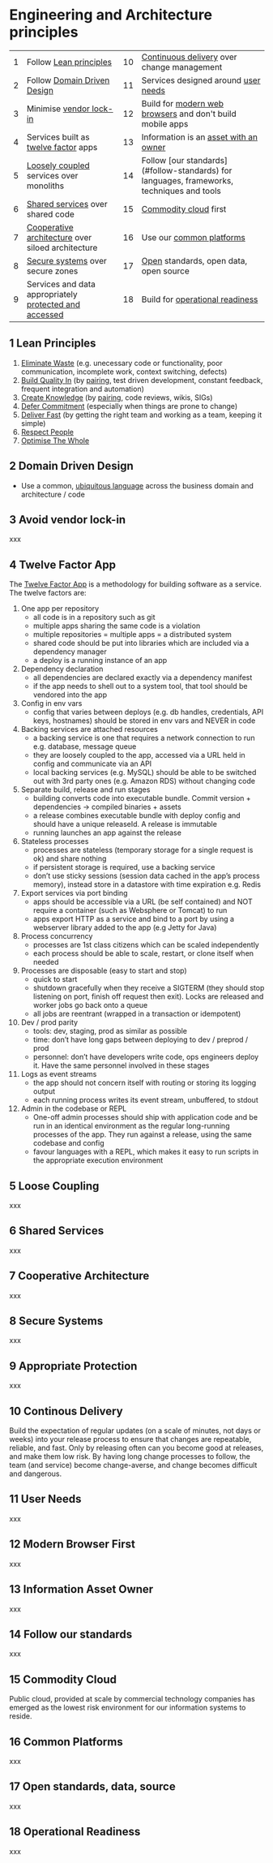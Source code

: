 
# Engineering and Architecture principles

|   |    |   |   |
|---|---|---|---|
|1|Follow [Lean principles](#lean)|10|[Continuous delivery](#cd) over change management
|2|Follow [Domain Driven Design](#ddd)|11|Services designed around [user needs](#user-needs)
|3|Minimise [vendor lock-in](#vendor-lock-in)|12|Build for [modern web browsers](#modern-browser-first) and don't build mobile apps
|4|Services built as [twelve factor](#twelve-factor) apps|13|Information is an [asset with an owner](#iao)
|5|[Loosely coupled](#loosely-coupled) services over monoliths|14|Follow [our standards] (#follow-standards) for languages, frameworks, techniques and tools
|6|[Shared services](#shared-services) over shared code|15|[Commodity cloud](#commodity-cloud) first
|7|[Cooperative architecture](#cooperative-architecture) over siloed architecture|16|Use our [common platforms](#common-platforms)
|8|[Secure systems](#secure-systems) over secure zones|17|[Open](#open) standards, open data, open source
|9|Services and data appropriately [protected and accessed](#protected-services)|18|Build for [operational readiness](#operational-readiness)


## <a name="lean"></a>1 Lean Principles
1. [Eliminate Waste](http://www.allaboutagile.com/lean-principles-1-eliminate-waste/) (e.g. unecessary code or functionality, poor communication, incomplete work, context switching, defects)
2. [Build Quality In](http://www.allaboutagile.com/lean-principles-2-build-quality-in/) (by [pairing](http://www.jamesshore.com/Agile-Book/pair_programming.html), test driven development, constant feedback, frequent integration and automation)
3. [Create Knowledge](http://www.allaboutagile.com/lean-principles-3-create-knowledge/) (by [pairing](http://www.jamesshore.com/Agile-Book/pair_programming.html), code reviews, wikis, SIGs)
4. [Defer Commitment](http://www.allaboutagile.com/lean-principles-4-defer-commitment/) (especially when things are prone to change)
5. [Deliver Fast](http://www.allaboutagile.com/lean-principles-5-deliver-fast/) (by getting the right team and working as a team, keeping it simple)
6. [Respect People](http://www.allaboutagile.com/lean-principle-6-respect-people/)
7. [Optimise The Whole](http://www.allaboutagile.com/lean-principle-7-optimise-the-whole/)

## <a name="ddd"></a>2 Domain Driven Design
* Use a common, [ubiquitous language](http://www.jamesshore.com/Agile-Book/ubiquitous_language.html) across the business domain and architecture / code

## <a name="vendor-lock-in"></a>3 Avoid vendor lock-in
xxx

## <a name="twelve-factor"></a>4 Twelve Factor App
The [Twelve Factor App](https://12factor.net/) is a methodology for building software as a service. The twelve factors are:

1. One app per repository
    - all code is in a repository such as git
    - multiple apps sharing the same code is a violation
    - multiple repositories = multiple apps = a distributed system
    - shared code should be put into libraries which are included via a dependency manager
    - a deploy is a running instance of an app
2. Dependency declaration
    - all dependencies are declared exactly via a dependency manifest
    - if the app needs to shell out to a system tool, that tool should be vendored into the app
3. Config in env vars
    - config that varies between deploys (e.g. db handles, credentials, API keys, hostnames) should be stored in env vars and NEVER in code
4. Backing services are attached resources
    - a backing service is one that requires a network connection to run e.g. database, message queue
    - they are loosely coupled to the app, accessed via a URL held in config and communicate via an API
    - local backing services (e.g. MySQL) should be able to be switched out with 3rd party ones (e.g. Amazon RDS) without changing code
5. Separate build, release and run stages
    - building converts code into executable bundle. Commit version + dependencies  -> compiled binaries + assets
    - a release combines executable bundle with deploy config and should have a unique releaseId. A release is immutable
    - running launches an app against the release
6. Stateless processes
    - processes are stateless (temporary storage for a single request is ok) and share nothing
    - if persistent storage is required, use a backing service
    - don’t use sticky sessions (session data cached in the app’s process memory), instead store in a datastore with time expiration e.g. Redis
7. Export services via port binding
    - apps should be accessible via a URL (be self contained) and NOT require a container (such as Websphere or Tomcat) to run
    - apps export HTTP as a service and bind to a port by using a webserver library added to the app (e.g Jetty for Java)
8. Process concurrency
    - processes are 1st class citizens which can be scaled independently
    - each process should be able to scale, restart, or clone itself when needed
9. Processes are disposable (easy to start and stop)
    - quick to start
    - shutdown gracefully when they receive a SIGTERM (they should stop listening on port, finish off request then exit). Locks are released and worker jobs go back onto a queue
    - all jobs are reentrant (wrapped in a transaction or idempotent)
10. Dev / prod parity
    - tools: dev, staging, prod as similar as possible
    - time: don’t have long gaps between deploying to dev / preprod / prod
    - personnel: don’t have developers write code, ops engineers deploy it. Have the same personnel involved in these stages
11. Logs as event streams
    - the app should not concern itself with routing or storing its logging output
    - each running process writes its event stream, unbuffered, to stdout
12. Admin in the codebase or REPL
    - One-off admin processes should ship with application code and be run in an identical environment as the regular long-running processes of the app. They run against a release, using the same codebase and config
    - favour languages with a REPL, which makes it easy to run scripts in the appropriate execution environment

## <a name="loosely-coupled"></a>5 Loose Coupling
xxx

## <a name="shared-services"></a>6 Shared Services
xxx

## <a name="cooperative-architecture"></a>7 Cooperative Architecture
xxx

## <a name="secure-systems"></a>8 Secure Systems
xxx

## <a name="appropriate-protection"></a>9 Appropriate Protection
xxx

## <a name="cd"></a>10 Continous Delivery
Build the expectation of regular updates (on a scale of minutes, not days or weeks) into your release process to ensure that changes are repeatable, reliable, and fast. Only by releasing often can you become good at releases, and make them low risk. By having long change processes to follow, the team (and service) become change-averse, and change becomes difficult and dangerous.

## <a name="user-needs"></a>11 User Needs
xxx

## <a name="modern-browser-first"></a>12 Modern Browser First
xxx

## <a name="iao"></a>13 Information Asset Owner
xxx

## <a name="follow-standards"></a>14 Follow our standards
xxx

## <a name="commodity-cloud"></a>15 Commodity Cloud
Public cloud, provided at scale by commercial technology companies has emerged as the lowest risk environment for our information systems to reside. 

## <a name="common-platforms"></a>16 Common Platforms
xxx

## <a name="open"></a>17 Open standards, data, source
xxx

## <a name="operational-readiness"></a>18 Operational Readiness
xxx












